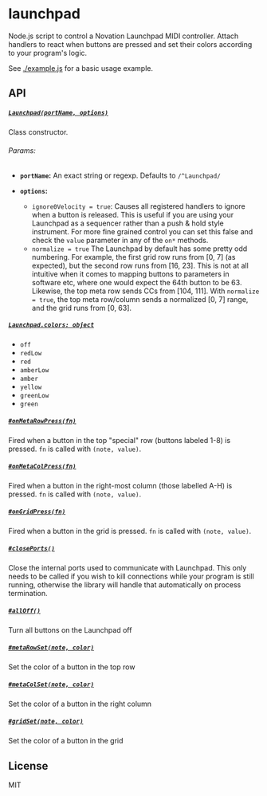 # launchpad

Node.js script to control a Novation Launchpad MIDI controller.
Attach handlers to react when buttons are pressed and set their colors
according to your program's logic.

See [./example.js](example.js) for a basic usage example.

## API

##### [`Launchpad(portName, options)`](#)

Class constructor.

###### Params:

+ **`portName`:**
An exact string or regexp. Defaults to `/^Launchpad/`

+ **`options`:**
  + `ignore0Velocity = true`:
  Causes all registered handlers to ignore when a button is released.
  This is useful if you are using your Launchpad as a sequencer rather than a
  push & hold style instrument. For more fine grained control you can set this false and check the
  `value` parameter in any of the `on*` methods.
  + `normalize = true`
  The Launchpad by default has some pretty odd numbering. For example, the first grid row
  runs from [0, 7] (as expected), but the second row runs from [16, 23]. This is not at
  all intuitive when it comes to mapping buttons to parameters in software etc, where one would
  expect the 64th button to be 63. Likewise, the top meta row sends CCs from [104, 111].
  With `normalize = true`, the top meta row/column sends a normalized [0, 7] range, and the grid
  runs from [0, 63].

##### [`Launchpad.colors: object`](#)

+ `off`
+ `redLow`
+ `red`
+ `amberLow`
+ `amber`
+ `yellow`
+ `greenLow`
+ `green`

##### [`#onMetaRowPress(fn)`](#onMetaRowPress)

Fired when a button in the top "special" row (buttons labeled 1-8) is pressed. `fn` is called with `(note, value)`.

##### [`#onMetaColPress(fn)`](#onMetaColPress)

Fired when a button in the right-most column (those labelled A-H) is pressed. `fn` is called with `(note, value)`.

##### [`#onGridPress(fn)`](#onGridPress)

Fired when a button in the grid is pressed. `fn` is called with `(note, value)`.

##### [`#closePorts()`](#closePorts)

Close the internal ports used to communicate with Launchpad. This only
needs to be called if you wish to kill connections while your program is still running, otherwise the library will handle that automatically on process
termination.

##### [`#allOff()`](#allOff)

Turn all buttons on the Launchpad off

##### [`#metaRowSet(note, color)`](#metaRowSet)

Set the color of a button in the top row

##### [`#metaColSet(note, color)`](#metaColSet)

Set the color of a button in the right column

##### [`#gridSet(note, color)`](#gridSet)

Set the color of a button in the grid

## License
MIT
